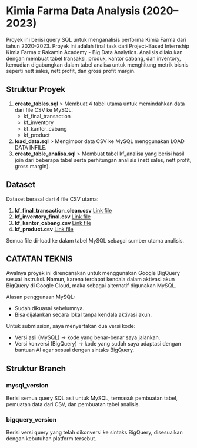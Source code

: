 # Kimia Farma Data Analysis (2020–2023)

Proyek ini berisi query SQL untuk menganalisis performa Kimia Farma dari tahun 2020–2023.
Proyek ini adalah final task dari Project-Based Internship Kimia Farma x Rakamin Academy - Big Data Analytics.
Analisis dilakukan dengan membuat tabel transaksi, produk, kantor cabang, dan inventory, kemudian digabungkan dalam tabel analisa untuk menghitung metrik bisnis seperti nett sales, nett profit, dan gross profit margin.

## Struktur Proyek

1. **create_tables.sql** > Membuat 4 tabel utama untuk memindahkan data dari file CSV ke MySQL:
   - kf_final_transaction
   - kf_inventory
   - kf_kantor_cabang
   - kf_product
2. **load_data.sql** > Mengimpor data CSV ke MySQL menggunakan LOAD DATA INFILE.
3. **create_table_analisa.sql** > Membuat tabel kf_analisa yang berisi hasil join dari beberapa tabel serta perhitungan analisis (nett sales, nett profit, gross margin).

## Dataset

Dataset berasal dari 4 file CSV utama:
1. **kf_final_transaction_clean.csv** [Link file](https://drive.google.com/file/d/1lPVbW4Z4wzm9CnYXzvQGmQYQdDh_Rnmd/view?usp=sharing)
2. **kf_inventory_final.csv** [Link file](https://drive.google.com/file/d/1gcb7Xj_0TBgQ9lec2-mkHuuSJQkDsorQ/view?usp=sharing)
3. **kf_kantor_cabang.csv** [Link file](https://drive.google.com/file/d/1VT27J9rAtIgJ-JGOJuMH8lYpvkQG-Qjc/view?usp=sharing)
4. **kf_product.csv** [Link file](https://drive.google.com/file/d/1ijivhk-PKmNJ9OBZxifWAu0YqBelqwxv/view?usp=sharing)

Semua file di-load ke dalam tabel MySQL sebagai sumber utama analisis.

## CATATAN TEKNIS

Awalnya proyek ini direncanakan untuk menggunakan Google BigQuery sesuai instruksi.
Namun, karena terdapat kendala dalam aktivasi akun BigQuery di Google Cloud, maka sebagai alternatif digunakan MySQL.

Alasan penggunaan MySQL:
- Sudah dikuasai sebelumnya.
- Bisa dijalankan secara lokal tanpa kendala aktivasi akun.

Untuk submission, saya menyertakan dua versi kode:
- Versi asli (MySQL) → kode yang benar-benar saya jalankan.
- Versi konversi (BigQuery) → kode yang sudah saya adaptasi dengan bantuan AI agar sesuai dengan sintaks BigQuery.

## Struktur Branch

### mysql_version
Berisi semua query SQL asli untuk MySQL, termasuk pembuatan tabel, pemuatan data dari CSV, dan pembuatan tabel analisis.
### bigquery_version
Berisi versi query yang telah dikonversi ke sintaks BigQuery, disesuaikan dengan kebutuhan platform tersebut.

